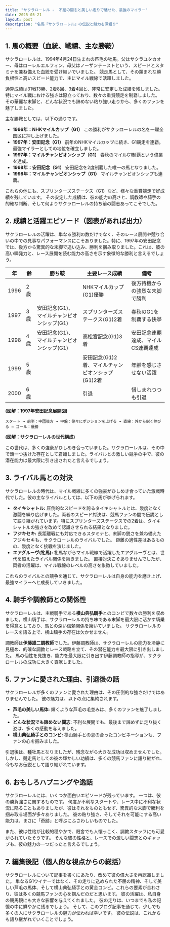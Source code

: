 ```yaml
---
title: "サクラローレル -  不屈の闘志と美しい走りで魅せた、最強のマイラー"
date: 2025-05-21
layout: post
description: "名馬『サクラローレル』の伝説と魅力を深堀り"
---
```


## 1. 馬の概要（血統、戦績、主な勝鞍）

サクラローレルは、1994年4月24日生まれの芦毛の牡馬。父はサクラユタカオー、母はローレルエルフィン、母父はノーザンテーストという、スピードとスタミナを兼ね備えた血統を受け継いでいました。  競走馬として、その類まれな勝負根性と高いスピード能力で、主にマイル戦線で活躍しました。

通算成績は31戦13勝、2着8回、3着4回と、非常に安定した成績を残しました。特にマイル戦における強さは際立っており、数々の重賞競走を制覇しました。  その華麗な末脚と、どんな状況でも諦めない粘り強い走りから、多くのファンを魅了しました。

主な勝鞍としては、以下の通りです。

* **1996年：NHKマイルカップ（G1）**  この勝利がサクラローレルの名を一躍全国区に押し上げました。
* **1997年：安田記念（G1）**  前年のNHKマイルカップに続き、G1競走を連覇。最強マイラーとしての地位を確立しました。
* **1997年：マイルチャンピオンシップ（G1）**  春秋のマイルG1制覇という偉業を達成。
* **1998年：安田記念（G1）**  安田記念を2度制覇した唯一の馬となりました。
* **1998年：マイルチャンピオンシップ（G1）**  マイルチャンピオンシップも連覇。


これらの他にも、スプリンターズステークス（G1）など、様々な重賞競走で好成績を残しています。  その安定した成績は、彼の能力の高さと、調教師や騎手の的確な判断、そして何よりサクラローレルの持ち前の闘志あってこそでした。


## 2. 成績と活躍エピソード（図表があれば出力）

サクラローレルの活躍は、単なる勝利の数だけでなく、そのレース展開や競り合いの中での見事なパフォーマンスにこそありました。特に、1997年の安田記念では、後方から驚異的な末脚で追い込み、勝利を掴み取りました。これは、彼の高い瞬発力と、レース展開を読む能力の高さを示す象徴的な勝利と言えるでしょう。

| 年 | 齢 | 勝ち鞍 | 主要レース成績 | 備考 |
|---|---|---|---|---|
| 1996 | 2歳 |  |  NHKマイルカップ(G1)優勝 | 後方待機からの強烈な末脚で勝利 |
| 1997 | 3歳 | 安田記念(G1)、マイルチャンピオンシップ(G1) |  スプリンターズステークス(G1)2着 | 春秋のG1を制覇する快挙 |
| 1998 | 4歳 | 安田記念(G1)、マイルチャンピオンシップ(G1) |  高松宮記念(G1)3着 | 安田記念連覇達成、マイルCS連覇達成 |
| 1999 | 5歳 |  |  安田記念(G1)2着、マイルチャンピオンシップ(G1)2着 |  年齢を感じさせない活躍 |
| 2000 | 6歳 |  |  引退 |  惜しまれつつも引退 |


**(図解：1997年安田記念展開図)**

```
スタート → 前半：中団後方 → 中盤：徐々にポジションを上げる → 直線：外から鋭く伸びる → ゴール：優勝
```

**(図解：サクラローレルの世代構成)**

この世代は、多くの強豪がひしめき合っていました。サクラローレルは、その中で頭一つ抜けた存在として君臨しました。ライバルとの激しい競争の中で、彼の潜在能力は最大限に引き出されたと言えるでしょう。


## 3. ライバル馬との対決

サクラローレルの時代は、マイル戦線に多くの強豪がひしめき合っていた激戦時代でした。彼の主なライバルとしては、以下の馬が挙げられます。

* **タイキシャトル:**  圧倒的なスピードを誇るタイキシャトルとは、幾度となく激闘を繰り広げました。両者のスピード対決は、競馬ファンの間で伝説として語り継がれています。特にスプリンターズステークスでの2着は、タイキシャトルの強さを改めて認識させられる結果となりました。
* **フジキセキ:**  長距離戦にも対応できるスタミナと、末脚の鋭さを兼ね備えたフジキセキも、サクラローレルのライバルでした。  距離の適性差はあるものの、幾度となく接戦を演じました。
* **エアグルーヴ(牝馬):**  牝馬ながらマイル戦線で活躍したエアグルーヴとは、世代を超えたライバル関係を築きました。  直接対決こそありませんでしたが、両者の活躍は、マイル戦線のレベルの高さを象徴していました。


これらのライバルとの競争を通じて、サクラローレルは自身の能力を磨き上げ、最強マイラーへと成長していきました。


## 4. 騎手や調教師との関係性

サクラローレルは、主戦騎手である**横山典弘騎手**とのコンビで数々の勝利を収めました。横山騎手は、サクラローレルの持ち味である末脚を最大限に活かす騎乗を得意としており、馬との深い信頼関係を築いていました。  サクラローレルのレースを語る上で、横山騎手の存在は欠かせません。

調教師は**伊藤雄二調教師**でした。伊藤調教師は、サクラローレルの能力を冷静に見極め、的確な調教とレース戦略を立て、その潜在能力を最大限に引き出しました。  馬の個性を見抜き、能力を最大限に引き出す伊藤調教師の指導が、サクラローレルの成功に大きく貢献しました。


## 5. ファンに愛された理由、引退後の話

サクラローレルが多くのファンに愛された理由は、その圧倒的な強さだけではありませんでした。  彼の魅力は、以下の点に集約されます。

* **芦毛の美しい馬体:**  輝くような芦毛の毛並みは、多くのファンを魅了しました。
* **どんな状況でも諦めない闘志:**  不利な展開でも、最後まで諦めずに走り抜く姿は、多くの感動を与えました。
* **横山典弘騎手とのコンビ:**  横山騎手との息の合ったコンビネーションも、ファンの心を掴みました。


引退後は、種牡馬となりましたが、残念ながら大きな成功は収めませんでした。  しかし、競走馬としての彼の輝かしい功績は、多くの競馬ファンに語り継がれ、今もなお伝説として語り継がれています。


## 6. おもしろハプニングや逸話

サクラローレルには、いくつか面白いエピソードが残っています。  一つは、彼の勝負強さに関するものです。  何度か不利なスタートや、レース中に不利な状況に陥ることもありましたが、彼はそれをものともせず、驚異的な末脚で勝利を掴み取る場面が多々ありました。  彼の粘り強さ、そしてそれを可能にする高い能力は、まさに「奇跡」と呼ぶにふさわしいものでした。

また、彼は性格が比較的穏やかで、厩舎でも人懐っこく、調教スタッフにも可愛がられていたそうです。  そんな彼の性格と、レースでの激しい闘志とのギャップも、彼の魅力の一つだったと言えるでしょう。


## 7. 編集後記（個人的な視点からの総括）

サクラローレルについて記事を書くにあたり、改めて彼の偉大さを再認識しました。  単なるG1ウイナーではなく、その走りに込められた不屈の精神、そして美しい芦毛の馬体、そして横山典弘騎手との黄金コンビ。これらの要素が合わさり、彼は多くの競馬ファンの心を掴んだのだと思います。  彼の活躍は、私自身の競馬観にも大きな影響を与えてくれました。  彼の走りは、いつまでも私の記憶の中に鮮やかに残るでしょう。  そして、このブログ記事を通じて、少しでも多くの人にサクラローレルの魅力が伝われば幸いです。  彼の伝説は、これからも語り継がれていくことでしょう。
